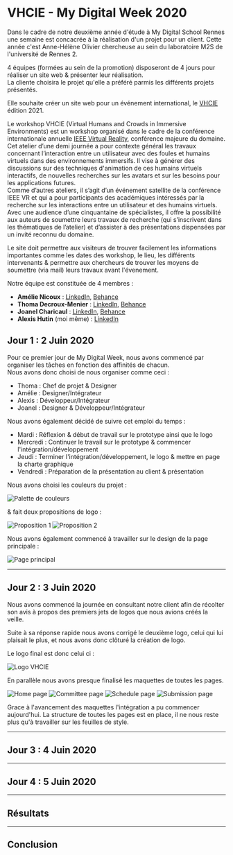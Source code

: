 # VHCIE - My Digital Week 2020

Dans le cadre de notre deuxième année d'étude à My Digital School Rennes une semaine est concacrée à la réalisation d'un projet pour un client. Cette année c'est Anne-Hélène Olivier chercheuse au sein du laboratoire M2S de l'université de Rennes 2.

4 équipes (formées au sein de la promotion) disposeront de 4 jours pour réaliser un site web & présenter leur réalisation.  
La cliente choisira le projet qu'elle a préféré parmis les différents projets présentés. 

Elle souhaite créer un site web pour un événement international, le [VHCIE](https://sites.google.com/view/vhcieieeevr2020/home
) édition 2021.

Le workshop VHCIE (Virtual Humans and Crowds in Immersive Environments) est un  workshop organisé dans le cadre de la conférence internationale annuelle [IEEE Virtual Reality](http://ieeevr.org/2020/), conférence majeure du domaine. Cet atelier d’une demi journée a pour contexte général les travaux concernant l’interaction entre un utilisateur avec des foules et humains virtuels dans des environnements immersifs. Il vise à générer des discussions sur des techniques d'animation de ces humains virtuels interactifs,   de nouvelles recherches sur les avatars et sur les besoins pour les applications futures.  
Comme d’autres ateliers, il s’agit d’un événement satellite de la conférence IEEE VR et qui a pour participants des académiques intéressés par la recherche sur les interactions entre  un utilisateur et des humains virtuels. Avec une audience d’une cinquantaine de  spécialistes, il offre la possibilité aux auteurs de soumettre leurs travaux de recherche (qui s’inscrivent dans les thématiques de l’atelier) et d’assister à des présentations dispensées par un invité reconnu du domaine.

Le site doit permettre aux visiteurs de trouver facilement les informations importantes comme les dates des workshop, le lieu, les différents intervenants & permettre aux chercheurs de trouver les moyens de soumettre (via mail) leurs travaux avant l'évenement.

Notre équipe est constituée de 4 membres : 

* **Amélie Nicoux** : [LinkedIn](https://www.linkedin.com/in/amelienicoux/), [Behance](https://www.behance.net/amelienicoux)  
* **Thoma Decroux-Menier** : [LinkedIn](https://www.linkedin.com/in/thoma-decroux-menier/), [Behance](https://www.behance.net/thomadecroux)
* **Joanel Charicaul** : [LinkedIn](https://www.linkedin.com/in/charicauth-joanel/), [Behance](https://www.behance.net/cryj)  
* **Alexis Hutin** (moi même) : [LinkedIn](https://www.linkedin.com/in/alexis-hutin/)  

## Jour 1 : 2 Juin 2020
Pour ce premier jour de My Digital Week, nous avons commencé par organiser les tâches en fonction des affinités de chacun.  
Nous avons donc choisi de nous organiser comme ceci : 
* Thoma : Chef de projet & Designer
* Amélie : Designer/Intégrateur
* Alexis : Développeur/Intégrateur
* Joanel : Designer & Développeur/Intégrateur

Nous avons également décidé de suivre cet emploi du temps :
* Mardi : Réflexion & début de travail sur le prototype ainsi que le logo
* Mercredi : Continuer le travail sur le prototype & commencer l'intégration/développement
* Jeudi : Terminer l'intégration/développement, le logo & mettre en page la charte graphique
* Vendredi : Préparation de la présentation au client & présentation

Nous avons choisi les couleurs du projet : 

![Palette de couleurs](img/palette.png)

& fait deux propositions de logo : 

![Proposition 1](img/logov1.png)
![Proposition 2](img/logov2.png)

Nous avons également commencé à travailler sur le design de la page principale :

![Page principal](img/screen_jour_1.png)  

___
## Jour 2 : 3 Juin 2020

Nous avons commencé la journée en consultant notre client afin de récolter son avis à propos des premiers jets de logos que nous avions créés la veille.  

Suite à sa réponse rapide nous avons corrigé le deuxième logo, celui qui lui plaisait le plus, et nous avons donc clôturé la création de logo.  

Le logo final est donc celui ci : 

![Logo VHCIE](img/logo.png)  

En parallèle nous avons presque finalisé les maquettes de toutes les pages.

![Home page](img/Home.png) 
![Committee page](img/Committee.png) 
![Schedule page](img/Schedule.png) 
![Submission page](img/Submission.png)

Grace à l'avancement des maquettes l'intégration a pu commencer aujourd'hui. 
La structure de toutes les pages est en place, il ne nous reste plus qu'à travailler sur les feuilles de style.

***
## Jour 3 : 4 Juin 2020
---
## Jour 4 : 5 Juin 2020
---
## Résultats
---
## Conclusion
